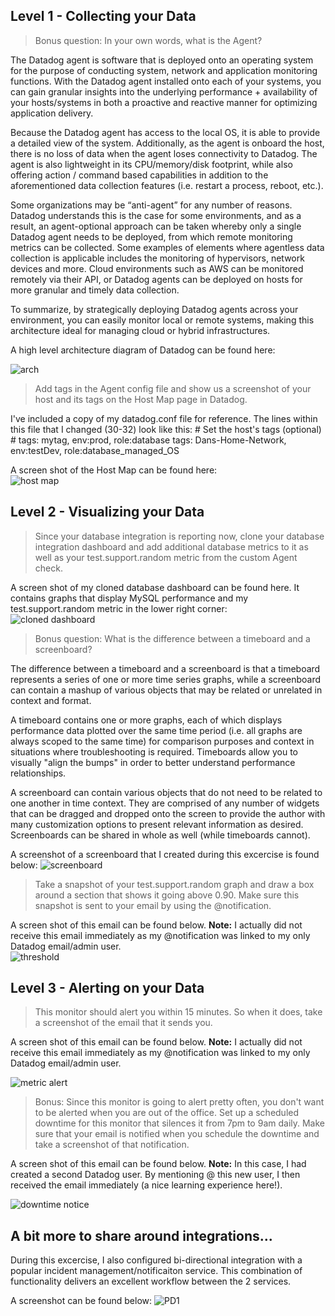 ## Level 1 - Collecting your Data

> Bonus question: In your own words, what is the Agent?

The Datadog agent is software that is deployed onto an operating system for the purpose of conducting system, network and application monitoring functions.  With the Datadog agent installed onto each of your systems, you can gain granular insights into the underlying performance + availability of your hosts/systems in both a proactive and reactive manner for optimizing application delivery.

Because the Datadog agent has access to the local OS, it is able to provide a detailed view of the system.   Additionally, as the agent is onboard the host, there is no loss of data when the agent loses connectivity to Datadog.  The agent is also lightweight in its CPU/memory/disk footprint, while also offering action / command based capabilities in addition to the aforementioned data collection features (i.e. restart a process, reboot, etc.).

Some organizations may be “anti-agent” for any number of reasons.  Datadog understands this is the case for some environments, and as a result, an agent-optional approach can be taken whereby only a single Datadog agent needs to be deployed, from which remote monitoring metrics can be collected.    Some examples of elements where agentless data collection is applicable includes the monitoring of hypervisors, network devices and more.  Cloud environments such as AWS can be monitored remotely via their API, or Datadog agents can be deployed on hosts for more granular and timely data collection.

To summarize, by strategically deploying Datadog agents across your environment, you can easily monitor local or remote systems, making this architecture ideal for managing cloud or hybrid infrastructures.

A high level architecture diagram of Datadog can be found here:  

![arch](https://github.com/dbirck/hiring-engineers/blob/master/arch-overview.png)

> Add tags in the Agent config file and show us a screenshot of your host and its tags on the Host Map page in Datadog.

I've included a copy of my datadog.conf file for reference.  The lines within this file that I changed (30-32) look like this:
    # Set the host's tags (optional)
    # tags: mytag, env:prod, role:database
    tags: Dans-Home-Network, env:testDev, role:database_managed_OS

A screen shot of the Host Map can be found here:  
![host map](https://github.com/dbirck/hiring-engineers/blob/master/datadog-host-map.png)

## Level 2 - Visualizing your Data

> Since your database integration is reporting now, clone your database integration dashboard and add additional database metrics to it as well as your test.support.random metric from the custom Agent check.

A screen shot of my cloned database dashboard can be found here.  It contains graphs that display MySQL performance and my test.support.random metric in the lower right corner:  
![cloned dashboard](https://github.com/dbirck/hiring-engineers/blob/master/my-custom-dashboard.png)

> Bonus question: What is the difference between a timeboard and a screenboard?

The difference between a timeboard and a screenboard is that a timeboard represents a series of one or more time series graphs, while a screenboard can contain a mashup of various objects that may be related or unrelated in context and format.

A timeboard contains one or more graphs, each of which displays performance data plotted over the same time period (i.e. all graphs are always scoped to the same time) for comparison purposes and context in situations where troubleshooting is required.  Timeboards allow you to visually "align the bumps" in order to better understand performance relationships.

A screenboard can contain various objects that do not need to be related to one another in time context.  They are comprised of any number of widgets that can be dragged and dropped onto the screen to provide the author with many customization options to present relevant information as desired.  Screenboards can be shared in whole as well (while timeboards cannot).

A screenshot of a screenboard that I created during this excercise is found below:
![screenboard](https://github.com/dbirck/hiring-engineers/blob/master/my-screenboard.png)

> Take a snapshot of your test.support.random graph and draw a box around a section that shows it going above 0.90. Make sure this snapshot is sent to your email by using the @notification.

A screen shot of this email can be found below.  **Note:**  I actually did not receive this email immediately as my @notification was linked to my only Datadog email/admin user.  
![threshold](https://github.com/dbirck/hiring-engineers/blob/master/snapshot.png)

## Level 3 - Alerting on your Data

>This monitor should alert you within 15 minutes. So when it does, take a screenshot of the email that it sends you.

A screen shot of this email can be found below.  **Note:**  I actually did not receive this email immediately as my @notification was linked to my only Datadog email/admin user. 

![metric alert](https://github.com/dbirck/hiring-engineers/blob/master/metric-alert.png)

>Bonus: Since this monitor is going to alert pretty often, you don't want to be alerted when you are out of the office. Set up a scheduled downtime for this monitor that silences it from 7pm to 9am daily. Make sure that your email is notified when you schedule the downtime and take a screenshot of that notification.

A screen shot of this email can be found below.  **Note:**  In this case, I had created a second Datadog user.  By mentioning @ this new user, I then received the email immediately (a nice learning experience here!).

![downtime notice](https://github.com/dbirck/hiring-engineers/blob/master/downtime.png)

## A bit more to share around integrations...

During this excercise, I also configured bi-directional integration with a popular incident management/notificaiton service.  This combination of functionality delivers an excellent workflow between the 2 services.

A screenshot can be found below:
![PD1](https://github.com/dbirck/hiring-engineers/blob/master/pd1.png)
